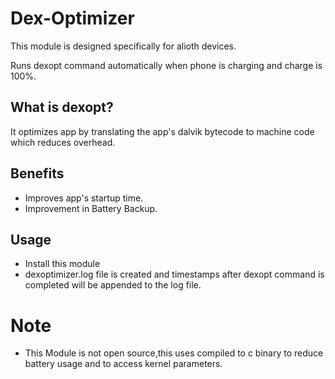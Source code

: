 # Dex-Optimizer

This module is designed specifically for alioth devices.

Runs dexopt command automatically when phone is charging and charge is 100%.

## What is dexopt?

It optimizes app by translating the app's dalvik bytecode to machine code which reduces overhead.

## Benefits 

- Improves app's startup time.
- Improvement in Battery Backup.

## Usage

- Install this module
- dexoptimizer.log file is created and timestamps after dexopt command is completed will be appended to the log file.

# Note
- This Module is not open source,this uses compiled to c binary to reduce battery usage and to access kernel parameters.
